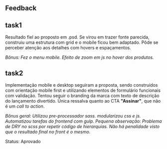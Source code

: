 ## Feedback

task1
---
Resultado fiel ao proposto em .psd. Se virou em trazer fonte parecida, construiu uma estrutura com grid e o mobile ficou bem adaptado. Pôde se perceber atenção aos detalhes com hovers e espaçamentos. 

*Bônus: Fez o menu mobile. Efeito de zoom em js no hover dos produtos.*

task2
---
Implementação mobile e desktop seguiram a proposta, sendo construídos com orientação mobile first e utilizando elementos de formulário funcionais com validação. Tentou seguir o branding da marca com texto de descrição do lançamento divertido. Única ressalva quanto ao CTA __"Assinar"__, que não é um _call to action_.


_Bônus geral: Utilizou pre-processador sass. modularizou css e js. Automatizou tarefas do frontend com gulp.
Pequena observação: Problema de DRY no scss por repetir código de hierarquias. Não há penalidade visto que o resultado final no front é o mesmo._

Status: Aprovado
